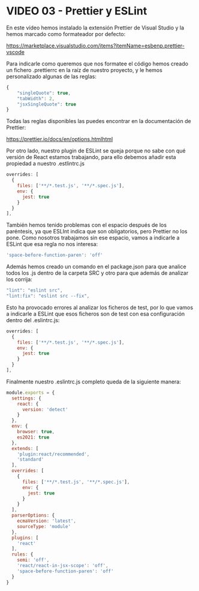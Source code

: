 # VIDEO 03 - Prettier y ESLint

En este vídeo hemos instalado la extensión Prettier de Visual Studio y la hemos marcado como formateador por defecto:

<https://marketplace.visualstudio.com/items?itemName=esbenp.prettier-vscode>

Para indicarle como queremos que nos formatee el código hemos creado un fichero .prettierrc en la raíz de nuestro proyecto, y le hemos personalizado algunas de las reglas:

```javascript
{
    "singleQuote": true,
    "tabWidth": 2,
    "jsxSingleQuote": true
}
```

Todas las reglas disponibles las puedes encontrar en la documentación de Prettier:

<https://prettier.io/docs/en/options.htmlhtml>

Por otro lado, nuestro plugin de ESLint se queja porque no sabe con qué versión de React estamos trabajando, para ello debemos añadir esta propiedad a nuestro .estlintrc.js

```javascript
overrides: [
  {
    files: ['**/*.test.js', '**/*.spec.js'],
    env: {
      jest: true
    }
  }
],
```

También hemos tenido problemas con el espacio después de los paréntesis, ya que ESLInt indica que son obligatorios, pero Prettier no los pone. Como nosotros trabajamos sin ese espacio, vamos a indicarle a ESLint que esa regla no nos interesa:

```jsx
'space-before-function-paren': 'off'
```

Además hemos creado un comando en el package.json para que analice todos los .js dentro de la carpeta SRC y otro para que además de analizar los corrija:

```jsx
"lint": "eslint src",
"lint:fix": "eslint src --fix",
```

Esto ha provocado errores al analizar los ficheros de test, por lo que vamos a indicarle a ESLint que esos ficheros son de test con esa configuración dentro del .eslintrc.js:

```javascript
overrides: [
  {
    files: ['**/*.test.js', '**/*.spec.js'],
    env: {
      jest: true
    }
  }
],
```

Finalmente nuestro .eslintrc.js completo queda de la siguiente manera:

```javascript
module.exports = {
  settings: {
    react: {
      version: 'detect'
    }
  },
  env: {
    browser: true,
    es2021: true
  },
  extends: [
    'plugin:react/recommended',
    'standard'
  ],
  overrides: [
    {
      files: ['**/*.test.js', '**/*.spec.js'],
      env: {
        jest: true
      }
    }
  ],
  parserOptions: {
    ecmaVersion: 'latest',
    sourceType: 'module'
  },
  plugins: [
    'react'
  ],
  rules: {
    semi: 'off',
    'react/react-in-jsx-scope': 'off',
    'space-before-function-paren': 'off'
  }
}
```

